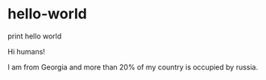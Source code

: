 # hello-world
print hello world

Hi humans!

I am from Georgia and more than 20% of my country is occupied by russia.
